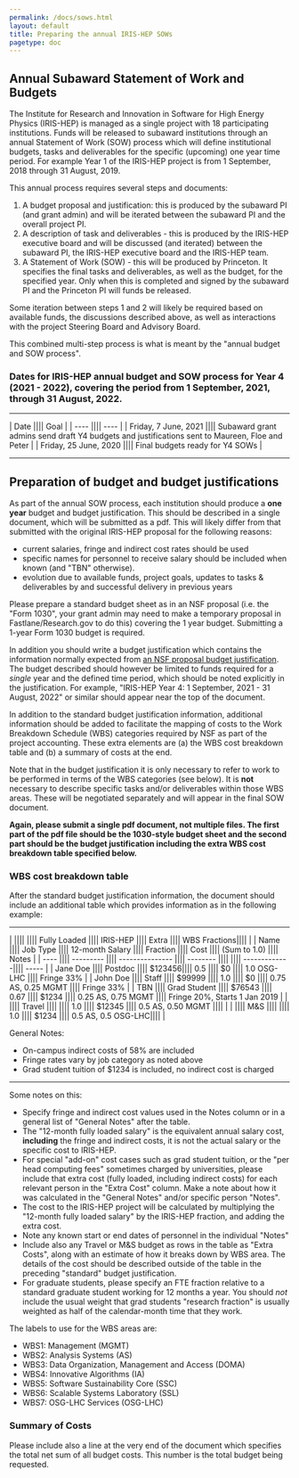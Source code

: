 ```yaml
---
permalink: /docs/sows.html
layout: default
title: Preparing the annual IRIS-HEP SOWs
pagetype: doc
---
```


## Annual Subaward Statement of Work and Budgets

The Institute for Research and Innovation in Software for High
Energy Physics (IRIS-HEP) is managed as a single project with 18
participating institutions. Funds will be released to subaward
institutions through an annual Statement of Work (SOW) process
which will define institutional budgets, tasks and deliverables for the
specific (upcoming) one year time period. For example Year 1 of the IRIS-HEP
project is from 1 September, 2018 through 31 August, 2019.

  This annual process requires several steps and documents:

1. A budget proposal and justification: this is produced by the subaward PI (and grant admin) and will be iterated between the subaward PI and the overall project PI.
2. A description of task and deliverables - this is produced by the IRIS-HEP executive board and will be discussed (and iterated) between the subaward PI, the IRIS-HEP executive board and the IRIS-HEP team.
3. A Statement of Work (SOW) - this will be produced by Princeton. It specifies the final tasks and deliverables, as well as the budget, for the specified year. Only when this is completed and signed by the subaward PI and the Princeton PI will funds be released.

Some iteration between steps 1 and 2 will likely be required based on available funds, the discussions described above, as well as interactions with the project Steering Board and Advisory Board.

  This combined multi-step process is what is meant by the "annual budget and SOW process".

### Dates for IRIS-HEP annual budget and SOW process for Year 4 (2021 - 2022), covering the period from 1 September, 2021, through 31 August, 2022.

---

| Date |||| Goal |
| ---- |||| ---- |
| Friday, 7 June, 2021 |||| Subaward grant admins send draft Y4 budgets and justifications sent to Maureen, Floe and Peter |
| Friday, 25 June, 2020 |||| Final budgets ready for Y4 SOWs |

---

## Preparation of budget and budget justifications

  As part of the annual SOW process, each institution should produce a **one year** budget and budget justification. This should be described in a single
document, which will be submitted as a pdf. This will likely differ from that
submitted with the original IRIS-HEP proposal for the following reasons:

  * current salaries, fringe and indirect cost rates should be used
  * specific names for personnel to receive salary should be included when known (and "TBN" otherwise).
  * evolution due to available funds, project goals, updates to tasks &
    deliverables by and successful delivery in previous years

Please prepare a standard budget sheet as in an NSF proposal (i.e. the "Form 1030", your grant admin may need to make a temporary proposal in Fastlane/Research.gov to do this) covering the 1 year budget. Submitting a 1-year Form 1030
budget is required.

In addition you should write a budget justification which contains the
information normally expected from [an NSF proposal budget justification](https://www.nsf.gov/pubs/policydocs/pappg18_1/pappg_2.jsp#IIC2g). The budget described should however be limited to
funds required for a _single_ year and the defined time period, which should
be noted explicitly in the justification. For example, "IRIS-HEP Year 4:
1 September, 2021 - 31 August, 2022" or similar should appear near the top
of the document.

  In addition to the standard budget justification information, additional
information should be added to facilitate the mapping of costs to the Work
Breakdown Schedule (WBS) categories required by NSF as part of the project
accounting. These extra elements are (a) the WBS cost breakdown table and
(b) a summary of costs at the end.

  Note that in the budget justification it is only necessary to refer
to work to be performed in terms of the WBS categories (see below). It
is **not** necessary to describe specific tasks and/or deliverables within
those WBS areas. These will be negotiated separately and will appear in
the final SOW document.

  **Again, please submit a single pdf document, not multiple files. The
first part of the pdf file should be the 1030-style budget sheet and
the second part should be the budget justification including the extra
WBS cost breakdown table specified below.**

### WBS cost breakdown table

After the standard budget justification information, the document should
include an additional table which provides information as in the following
example:

---

|      ||||           ||||  Fully Loaded   |||| IRIS-HEP |||| Extra |||| WBS Fractions||||       |
| Name |||| Job Type  |||| 12-month Salary |||| Fraction |||| Cost |||| (Sum to 1.0) |||| Notes |
| ---- |||| --------- |||| --------------- |||| -------- |||| |||| -------------|||| ----- |
| Jane Doe |||| Postdoc |||| $123456|||| 0.5 |||| $0 |||| 1.0 OSG-LHC |||| Fringe 33% |
| John Doe |||| Staff |||| $99999 |||| 1.0 |||| $0 |||| 0.75 AS, 0.25 MGMT |||| Fringe 33% |
| TBN      |||| Grad Student |||| $76543 |||| 0.67  |||| $1234 ||||   0.25 AS, 0.75 MGMT |||| Fringe 20%, Starts 1 Jan 2019 |
|          |||| Travel ||||        |||| 1.0  |||| $12345 ||||   0.5 AS, 0.50 MGMT |||| |
|          |||| M&S ||||        |||| 1.0  |||| $1234 ||||   0.5 AS, 0.5 OSG-LHC|||| |

General Notes:
  * On-campus indirect costs of 58% are included
  * Fringe rates vary by job category as noted above
  * Grad student tuition of $1234 is included, no indirect cost is charged

---

  Some notes on this:

  * Specify fringe and indirect cost values used in the Notes column or in a general list of "General Notes" after the table.
  * The "12-month fully loaded salary" is the equivalent annual salary cost, **including** the fringe and indirect costs, it is not the actual salary or the specific cost to IRIS-HEP.
  * For special "add-on" cost cases such as grad student tuition, or the "per head computing fees" sometimes charged by universities, please include that extra cost (fully loaded, including indirect costs) for each relevant person in the "Extra Cost" column. Make a note about how it was calculated in the "General Notes" and/or specific person "Notes".
  * The cost to the IRIS-HEP project will be calculated by multiplying the "12-month fully loaded salary" by the IRIS-HEP fraction, and adding the extra cost.
  * Note any known start or end dates of personnel in the individual "Notes"
  * Include also any Travel or M&S budget as rows in the table as "Extra Costs", along with an estimate of how it breaks down by WBS area. The details of the cost should be described outside of the table in the preceding "standard" budget justification.
  * For graduate students, please specify an FTE fraction relative to a
    standard graduate student working for 12 months a year. You should
    *not* include the usual weight that grad students "research fraction"
    is usually weighted as half of the calendar-month time that they work.

The labels to use for the WBS areas are:

  * WBS1: Management (MGMT)
  * WBS2: Analysis Systems (AS)
  * WBS3: Data Organization, Management and Access (DOMA)
  * WBS4: Innovative Algorithms (IA)
  * WBS5: Software Sustainability Core (SSC)
  * WBS6: Scalable Systems Laboratory (SSL)
  * WBS7: OSG-LHC Services (OSG-LHC)

### Summary of Costs

  Please include also a line at the very end of the document which specifies
the total net sum of all budget costs. This number is the total budget being
requested.


